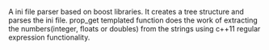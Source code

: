 A ini file parser based on boost libraries. It creates a tree structure and parses the ini file. prop_get templated function does the work of extracting the numbers(integer, floats or doubles) from the strings using c++11 regular expression functionality.